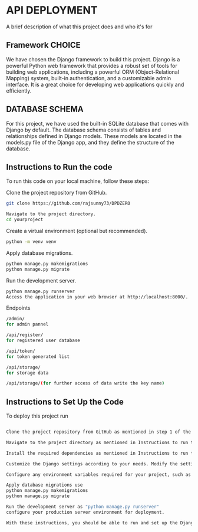 
# API DEPLOYMENT

A brief description of what this project does and who it's for


## Framework CHOICE

We have chosen the Django framework to build this project. Django is a powerful Python web framework that provides a robust set of tools for building web applications, including a powerful ORM (Object-Relational Mapping) system, built-in authentication, and a customizable admin interface. It is a great choice for developing web applications quickly and efficiently.

## DATABASE SCHEMA

For this project, we have used the built-in SQLite database that comes with Django by default. The database schema consists of tables and relationships defined in Django models. These models are located in the models.py file of the Django app, and they define the structure of the database.
## Instructions to Run the code

To run this code on your local machine, follow these steps:

Clone the project repository from GitHub.

```bash
git clone https://github.com/rajsunny73/DPDZERO
```
```bash
Navigate to the project directory.
cd yourproject
```
Create a virtual environment (optional but recommended).
```bash
python -m venv venv
```

Apply database migrations.
```bash
python manage.py makemigrations
python manage.py migrate
```
Run the development server.

```bash
python manage.py runserver
Access the application in your web browser at http://localhost:8000/.
```
Endpoints
```bash
/admin/
for admin pannel

/api/register/
for registered user database

/api/token/
for token generated list

/api/storage/
for storage data

/api/storage/(for further access of data write the key name)
```
## Instructions to Set Up the Code

To deploy this project run

```bash

Clone the project repository from GitHub as mentioned in step 1 of the "Instructions to Run the Code" section.
```
```bash
Navigate to the project directory as mentioned in Instructions to run the code.
```
```bash
Install the required dependencies as mentioned in Instructions to run the code.
```
```bash
Customize the Django settings according to your needs. Modify the settings.py file in the project's root directory to configure database settings, secret key, allowed hosts, and other project-specific settings.
```
```bash
Configure any environment variables required for your project, such as API keys, secret tokens, or other sensitive information.
```
```bash
Apply database migrations use
python manage.py makemigrations
python manage.py migrate
```
```bash
Run the development server as "python manage.py runserver"
configure your production server environment for deployment.
```

```bash
With these instructions, you should be able to run and set up the Django project successfully. Feel free to reach out for further assistance or clarification.
```

